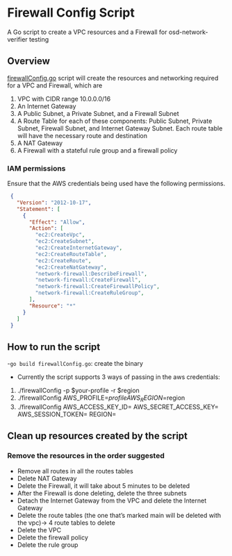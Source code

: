 # Firewall Config Script

A Go script to create a VPC resources and a Firewall for osd-network-verifier testing

## Overview

[firewallConfig.go](../../examples/aws/firewall/firewallConfig.go) script will create the resources and networking required for a VPC and Firewall, which are
1. VPC with CIDR range 10.0.0.0/16
2. An Internet Gateway
3. A Public Subnet, a Private Subnet, and a Firewall Subnet
4. A Route Table for each of these components: Public Subnet, Private Subnet, Firewall Subnet, and Internet Gateway Subnet. Each route table will have the necessary route and destination
5. A NAT Gateway
6. A Firewall with a stateful rule group and a firewall policy

### IAM permissions ###

Ensure that the AWS credentials being used have the following permissions.

```json
 {
   "Version": "2012-10-17",
   "Statement": [
     {
       "Effect": "Allow",
       "Action": [
         "ec2:CreateVpc",
         "ec2:CreateSubnet",
         "ec2:CreateInternetGateway",
         "ec2:CreateRouteTable",
         "ec2:CreateRoute",
         "ec2:CreateNatGateway",
         "network-firewall:DescribeFirewall",
         "network-firewall:CreateFirewall",
         "network-firewall:CreateFirewallPolicy",
         "network-firewall:CreateRuleGroup",
       ],
       "Resource": "*"
     }
   ]
 }
```



## How to run the script

-`go build firewallConfig.go`: create the binary
- Currently the script supports 3 ways of passing in the aws credentials:
1. ./firewallConfig -p $your-profile -r $region
2. ./firewallConfig AWS_PROFILE=$profile AWS_REGION=$region
3. ./firewallConfig AWS_ACCESS_KEY_ID= AWS_SECRET_ACCESS_KEY= AWS_SESSION_TOKEN= REGION=

## Clean up resources created by the script

### Remove the resources in the order suggested
- Remove all routes in all the routes tables
- Delete NAT Gateway
- Delete the Firewall, it will take about 5 minutes to be deleted
- After the Firewall is done deleting, delete the three subnets
- Detach the Internet Gateway from the VPC and delete the Internet Gateway
- Delete the route tables (the one that’s marked main will be deleted with the vpc)-> 4 route tables to delete
- Delete the VPC
- Delete the firewall policy
- Delete the rule group


